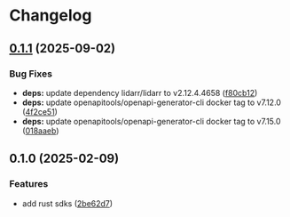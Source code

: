 # Changelog

## [0.1.1](https://github.com/devopsarr/lidarr-rs/compare/v0.1.0...v0.1.1) (2025-09-02)


### Bug Fixes

* **deps:** update dependency lidarr/lidarr to v2.12.4.4658 ([f80cb12](https://github.com/devopsarr/lidarr-rs/commit/f80cb12d130a785ef2dbb47bf6b7262364c3947f))
* **deps:** update openapitools/openapi-generator-cli docker tag to v7.12.0 ([4f2ce51](https://github.com/devopsarr/lidarr-rs/commit/4f2ce51973ebf040842b2e4de6d825ad5937a3a2))
* **deps:** update openapitools/openapi-generator-cli docker tag to v7.15.0 ([018aaeb](https://github.com/devopsarr/lidarr-rs/commit/018aaeba1070d98244ca3a19da899ec8ff487227))

## 0.1.0 (2025-02-09)


### Features

* add rust sdks ([2be62d7](https://github.com/devopsarr/lidarr-rs/commit/2be62d7f145d4d88327879753d3cf39eef481873))
